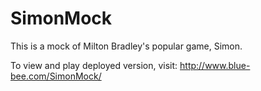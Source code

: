 # SimonMock

This is a mock of Milton Bradley's popular game, Simon.

To view and play deployed version, visit: http://www.blue-bee.com/SimonMock/
